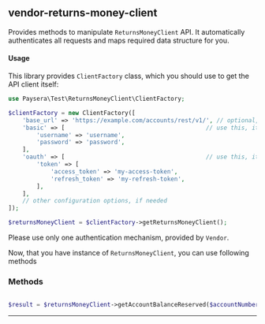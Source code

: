 
## vendor-returns-money-client

Provides methods to manipulate `ReturnsMoneyClient` API.
It automatically authenticates all requests and maps required data structure for you.

#### Usage

This library provides `ClientFactory` class, which you should use to get the API client itself:

```php
use Paysera\Test\ReturnsMoneyClient\ClientFactory;

$clientFactory = new ClientFactory([
    'base_url' => 'https://example.com/accounts/rest/v1/', // optional, in case you need a custom one.
    'basic' => [                                        // use this, it API requires Basic authentication.
        'username' => 'username',
        'password' => 'password',
    ],
    'oauth' => [                                        // use this, it API requires OAuth v2 authentication.
        'token' => [
            'access_token' => 'my-access-token',
            'refresh_token' => 'my-refresh-token',
        ],
    ],
    // other configuration options, if needed
]);

$returnsMoneyClient = $clientFactory->getReturnsMoneyClient();
```

Please use only one authentication mechanism, provided by `Vendor`.

Now, that you have instance of `ReturnsMoneyClient`, you can use following methods
### Methods

    



```php

$result = $returnsMoneyClient->getAccountBalanceReserved($accountNumber);
```
---

